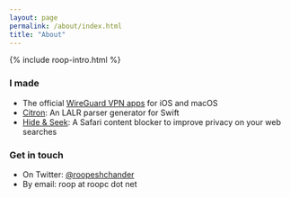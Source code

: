 ```yaml
---
layout: page
permalink: /about/index.html
title: "About"
---
```


<section markdown="1">

<aside class="roop-intro">
<p>{% include roop-intro.html %}</p>
</aside>

### I made

  * The official [WireGuard VPN apps](/work/wireguard/) for iOS and macOS
  * [Citron][]: An LALR parser generator for Swift
  * [Hide & Seek][]: A Safari content blocker to improve privacy on your web searches

[Citron]: http://roopc.net/citron/ "Citron: A parser generator for Swift"
[Hide & Seek]: /hideandseek/ "Hide & Seek"

### Get in touch

  * On Twitter: [@roopeshchander](http://twitter.com/roopeshchander)
  * By email: roop at roopc dot net

</section>
